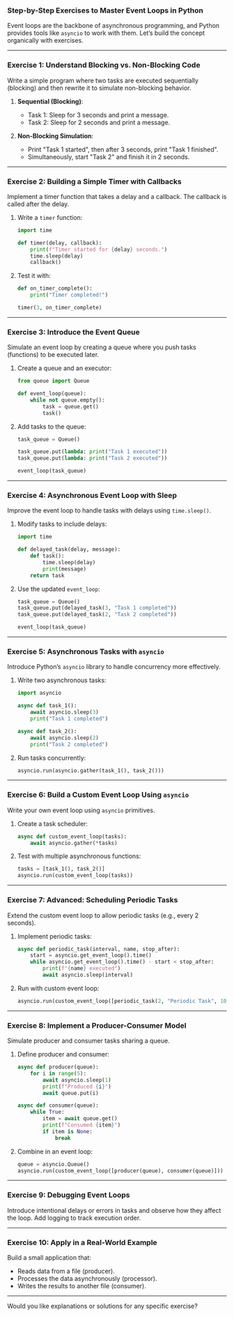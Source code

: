 ### Step-by-Step Exercises to Master Event Loops in Python

Event loops are the backbone of asynchronous programming, and Python provides tools like `asyncio` to work with them. Let’s build the concept organically with exercises.

---

### **Exercise 1: Understand Blocking vs. Non-Blocking Code**
Write a simple program where two tasks are executed sequentially (blocking) and then rewrite it to simulate non-blocking behavior.

1. **Sequential (Blocking)**:
   - Task 1: Sleep for 3 seconds and print a message.
   - Task 2: Sleep for 2 seconds and print a message.

2. **Non-Blocking Simulation**:
   - Print "Task 1 started", then after 3 seconds, print "Task 1 finished".
   - Simultaneously, start "Task 2" and finish it in 2 seconds.

---

### **Exercise 2: Building a Simple Timer with Callbacks**
Implement a timer function that takes a delay and a callback. The callback is called after the delay.

1. Write a `timer` function:
   ```python
   import time

   def timer(delay, callback):
       print(f"Timer started for {delay} seconds.")
       time.sleep(delay)
       callback()
   ```

2. Test it with:
   ```python
   def on_timer_complete():
       print("Timer completed!")

   timer(3, on_timer_complete)
   ```

---

### **Exercise 3: Introduce the Event Queue**
Simulate an event loop by creating a queue where you push tasks (functions) to be executed later.

1. Create a queue and an executor:
   ```python
   from queue import Queue

   def event_loop(queue):
       while not queue.empty():
           task = queue.get()
           task()
   ```

2. Add tasks to the queue:
   ```python
   task_queue = Queue()

   task_queue.put(lambda: print("Task 1 executed"))
   task_queue.put(lambda: print("Task 2 executed"))

   event_loop(task_queue)
   ```

---

### **Exercise 4: Asynchronous Event Loop with Sleep**
Improve the event loop to handle tasks with delays using `time.sleep()`.

1. Modify tasks to include delays:
   ```python
   import time

   def delayed_task(delay, message):
       def task():
           time.sleep(delay)
           print(message)
       return task
   ```

2. Use the updated `event_loop`:
   ```python
   task_queue = Queue()
   task_queue.put(delayed_task(3, "Task 1 completed"))
   task_queue.put(delayed_task(2, "Task 2 completed"))

   event_loop(task_queue)
   ```

---

### **Exercise 5: Asynchronous Tasks with `asyncio`**
Introduce Python’s `asyncio` library to handle concurrency more effectively.

1. Write two asynchronous tasks:
   ```python
   import asyncio

   async def task_1():
       await asyncio.sleep(3)
       print("Task 1 completed")

   async def task_2():
       await asyncio.sleep(2)
       print("Task 2 completed")
   ```

2. Run tasks concurrently:
   ```python
   asyncio.run(asyncio.gather(task_1(), task_2()))
   ```

---

### **Exercise 6: Build a Custom Event Loop Using `asyncio`**
Write your own event loop using `asyncio` primitives.

1. Create a task scheduler:
   ```python
   async def custom_event_loop(tasks):
       await asyncio.gather(*tasks)
   ```

2. Test with multiple asynchronous functions:
   ```python
   tasks = [task_1(), task_2()]
   asyncio.run(custom_event_loop(tasks))
   ```

---

### **Exercise 7: Advanced: Scheduling Periodic Tasks**
Extend the custom event loop to allow periodic tasks (e.g., every 2 seconds).

1. Implement periodic tasks:
   ```python
   async def periodic_task(interval, name, stop_after):
       start = asyncio.get_event_loop().time()
       while asyncio.get_event_loop().time() - start < stop_after:
           print(f"{name} executed")
           await asyncio.sleep(interval)
   ```

2. Run with custom event loop:
   ```python
   asyncio.run(custom_event_loop([periodic_task(2, "Periodic Task", 10)]))
   ```

---

### **Exercise 8: Implement a Producer-Consumer Model**
Simulate producer and consumer tasks sharing a queue.

1. Define producer and consumer:
   ```python
   async def producer(queue):
       for i in range(5):
           await asyncio.sleep(1)
           print(f"Produced {i}")
           await queue.put(i)

   async def consumer(queue):
       while True:
           item = await queue.get()
           print(f"Consumed {item}")
           if item is None:
               break
   ```

2. Combine in an event loop:
   ```python
   queue = asyncio.Queue()
   asyncio.run(custom_event_loop([producer(queue), consumer(queue)]))
   ```

---

### **Exercise 9: Debugging Event Loops**
Introduce intentional delays or errors in tasks and observe how they affect the loop. Add logging to track execution order.

---

### **Exercise 10: Apply in a Real-World Example**
Build a small application that:
- Reads data from a file (producer).
- Processes the data asynchronously (processor).
- Writes the results to another file (consumer).

---

Would you like explanations or solutions for any specific exercise?
